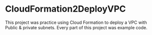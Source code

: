 # CloudFormation2DeployVPC
This project was practice using Cloud Formation to deploy a VPC with Public &amp; private subnets. Every part of this project was example code.

#


